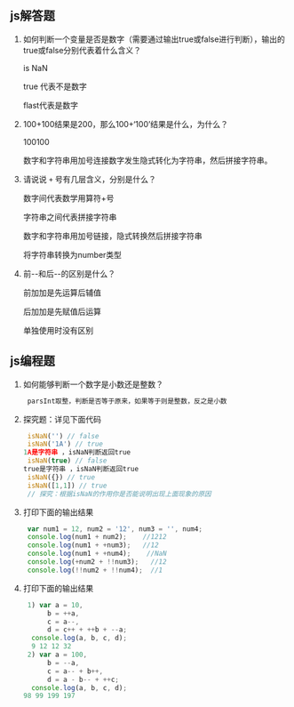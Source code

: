 ## js解答题
1. 如何判断一个变量是否是数字（需要通过输出true或false进行判断），输出的true或false分别代表着什么含义？

    is  NaN

     true 代表不是数字

     flast代表是数字

2. 100+100结果是200，那么100+‘100’结果是什么，为什么？

    100100

   数字和字符串用加号连接数字发生隐式转化为字符串，然后拼接字符串。

3. 请说说 `+` 号有几层含义，分别是什么？

    数字间代表数学用算符+号

   字符串之间代表拼接字符串

   数字和字符串用加号链接，隐式转换然后拼接字符串

   将字符串转换为number类型

4. 前--和后--的区别是什么？

    前加加是先运算后辅值

    后加加是先赋值后运算

   单独使用时没有区别


## js编程题

1. 如何能够判断一个数字是小数还是整数？

   ```js
    parsInt取整，判断是否等于原来，如果等于则是整数，反之是小数
   ```

2. 探究题：详见下面代码

   ```js
    isNaN('') // false
    isNaN('1A') // true
   1A是字符串 ，isNaN判断返回true
    isNaN(true) // false
   true是字符串 ，isNaN判断返回true
    isNaN({}) // true
    isNaN([1,1]) // true
    // 探究：根据isNaN的作用你是否能说明出现上面现象的原因
   ```

3. 打印下面的输出结果

   ```js
    var num1 = 12, num2 = '12', num3 = '', num4;
    console.log(num1 + num2);    //1212
    console.log(num1 + +num3);   //12
    console.log(num1 + +num4);    //NaN
    console.log(+num2 + !!num3);   //12
    console.log(!!num2 + !!num4);  //1
   ```

4. 打印下面的输出结果

   ```js
    1) var a = 10,
         b = ++a,
         c = a--,
         d = c++ + ++b + --a;
     console.log(a, b, c, d);
     9 12 12 32
    2) var a = 100,
         b = --a,
         c = a-- + b++,
         d = a - b-- + ++c;
     console.log(a, b, c, d);
   98 99 199 197
   ```
